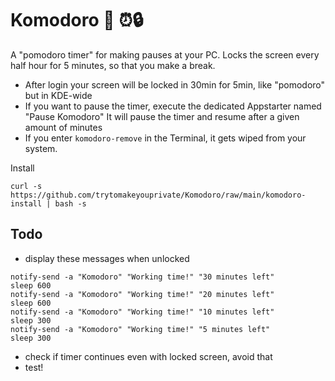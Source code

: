 # Komodoro 🍅 ⏰🔒
A "pomodoro timer" for making pauses at your PC. Locks the screen every half hour for 5 minutes, so that you make a break.

- After login your screen will be locked in 30min for 5min, like "pomodoro" but in KDE-wide
- If you want to pause the timer, execute the dedicated Appstarter named "Pause Komodoro" It will pause the timer and resume after a given amount of minutes
- If you enter `komodoro-remove` in the Terminal, it gets wiped from your system.

Install
```
curl -s https://github.com/trytomakeyouprivate/Komodoro/raw/main/komodoro-install | bash -s
```



## Todo

- display these messages when unlocked

```
notify-send -a "Komodoro" "Working time!" "30 minutes left"
sleep 600
notify-send -a "Komodoro" "Working time!" "20 minutes left"
sleep 600
notify-send -a "Komodoro" "Working time!" "10 minutes left"
sleep 300
notify-send -a "Komodoro" "Working time!" "5 minutes left"
sleep 300
```

- check if timer continues even with locked screen, avoid that
- test!
